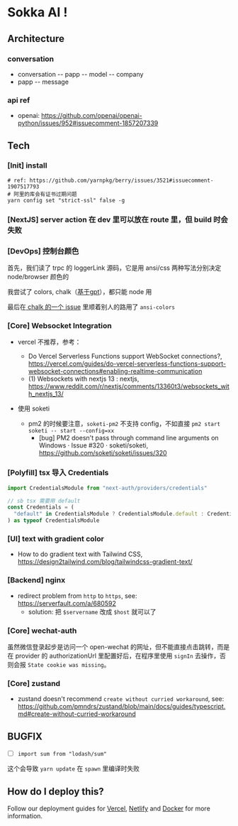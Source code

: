 # Sokka AI !

## Architecture

### conversation

- conversation -- papp -- model -- company
- papp -- message

### api ref

- openai: https://github.com/openai/openai-python/issues/952#issuecomment-1857207339

## Tech

### [Init] install

```shell
# ref: https://github.com/yarnpkg/berry/issues/3521#issuecomment-1907517793
# 阿里的库会有证书过期问题
yarn config set "strict-ssl" false -g
```
### [NextJS] server action 在 dev 里可以放在 route 里，但 build 时会失败

### [DevOps] 控制台颜色

首先，我们读了 trpc 的 loggerLink 源码，它是用 ansi/css 两种写法分别决定 node/browser 颜色的

我尝试了 colors, chalk（[基于gpt](https://chat.openai.com/c/756f58ea-4d30-4b74-9c52-e4847dd2fdbf)），都只能 node 用

最后在[ chalk 的一个 issue](https://github.com/chalk/chalk/issues/535#issuecomment-1072761585) 里顺着别人的路用了 `ansi-colors`

### [Core] Websocket Integration

- vercel 不推荐，参考：
  - Do Vercel Serverless Functions support WebSocket connections?, https://vercel.com/guides/do-vercel-serverless-functions-support-websocket-connections#enabling-realtime-communication
  - (1) Websockets with nextjs 13 : nextjs, https://www.reddit.com/r/nextjs/comments/13360t3/websockets_with_nextjs_13/

- 使用 soketi
  - pm2 的时候要注意，`soketi-pm2` 不支持 config，不如直接 `pm2 start soketi -- start --config=xx`
    - [bug] PM2 doesn't pass through command line arguments on Windows · Issue #320 · soketi/soketi, https://github.com/soketi/soketi/issues/320

### [Polyfill] tsx 导入 Credentials

```ts
import CredentialsModule from "next-auth/providers/credentials"

// sb tsx 需要用 default
const Credentials = (
  "default" in CredentialsModule ? CredentialsModule.default : CredentialsModule
) as typeof CredentialsModule
```


### [UI] text with gradient color

- How to do gradient text with Tailwind CSS, https://design2tailwind.com/blog/tailwindcss-gradient-text/

### [Backend] nginx

- redirect problem from `http` to `https`, see: https://serverfault.com/a/680592
  - solution: 把 `$servername` 改成 `$host` 就可以了

### [Core] wechat-auth

虽然微信登录起步是访问一个 open-wechat 的网址，但不能直接点击跳转，而是在 provider 的 authorizationUrl 里配置好后，在程序里使用 `signIn` 去操作，否则会报 `State cookie was missing`。

### [Core] zustand

- zustand doesn't recommend `create without curried workaround`, see: https://github.com/pmndrs/zustand/blob/main/docs/guides/typescript.md#create-without-curried-workaround

## BUGFIX

- [ ] `import sum from "lodash/sum"`

这个会导致 `yarn update` 在 `spawn` 里编译时失败

## How do I deploy this?

Follow our deployment guides for [Vercel](https://create.t3.gg/en/deployment/vercel), [Netlify](https://create.t3.gg/en/deployment/netlify) and [Docker](https://create.t3.gg/en/deployment/docker) for more information.

